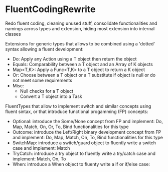 # FluentCodingRewrite
Redo fluent coding, cleaning unused stuff, consolidate functionalities and namings across types and extension, hiding most extension into internal classes

Extensions for generic types that allows to be combined using a 'dotted' syntax allowing a fluent development:
* Do<T>: Apply any Action<T> using a T object then return the object
* Equals: Comparability between a T object and an Array of K objects
* Map<T,K>: Apply a Func<T,K> to a T object to return a K object 
* Or<T>: Choose between a T object or a T substitute if object is null or do not meet some requirements
* Misc:
  * Null checks for a T object
  * Convert a T object into a Task<T>

FluentTypes that allow to implement switch and similar concepts using fluent sintax, or that introduce functional progamming (FP) concepts:
* Optional: introduce the Some/None concept from FP and implement: Do, Map, Match, On, Or, To, Bind functionalities for this type
* Outcome: introduce the Left/Right binary development concept from FP and implement: Do, Map, Match, On, To, Bind functionalities for this type
* SwitchMap: introduce a switch/guard object to fluently write a switch case and implement: Match
* TryCatch: introduce a try object to fluently write a try/catch case and implement: Match, On, To
* When: introduce a When object to fluenty write a if or if/else case:
